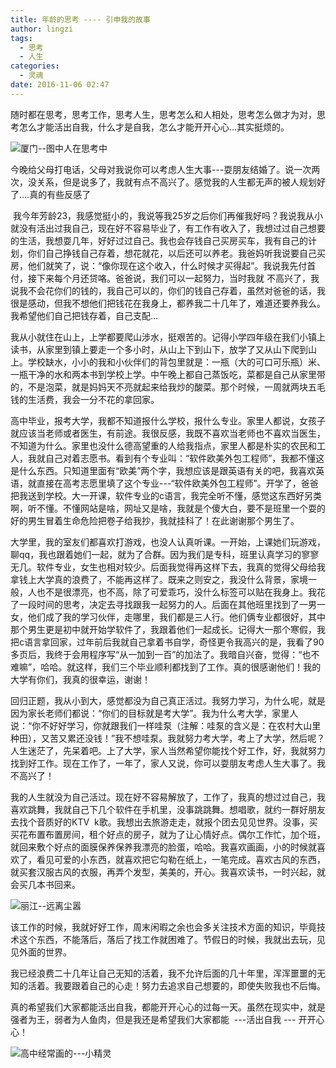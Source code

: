```yaml
---
title: 年龄的思考 ---- 引申我的故事
author: lingzi
tags:
  - 思考
  - 人生
categories:
  - 灵魂
date: 2016-11-06 02:47
---
```



随时都在思考，思考工作，思考人生，思考怎么和人相处，思考怎么做才为对，思考怎么才能活出自我，什么才是自我，怎么才能开开心心...其实挺烦的。

![厦门--图中人在思考中](./1.jpg)

今晚给父母打电话，父母对我说你可以考虑人生大事---耍朋友结婚了。说一次两次，没关系，但是说多了，我就有点不高兴了。感觉我的人生都无声的被人规划好了....真的有些反感了

 我今年芳龄23，我感觉挺小的，我说等我25岁之后你们再催我好吗？我说我从小就没有活出过我自己，现在好不容易毕业了，有工作有收入了，我想过过自己想要的生活，我想耍几年，好好过过自己。我也会存钱自己买房买车，我有自己的计划，你们自己挣钱自己存着，想花就花，以后还可以养老。我爸妈听我说要自己买房，他们就笑了，说：“像你现在这个收入，什么时候才买得起”。我说我先付首付，接下来每个月还贷咯。爸爸说，我们可以一起努力，当时我就 不高兴了，我说我不会花你们的钱的，我自己可以的，你们的钱自己存着，虽然对爸爸的话，我很是感动，但我不想他们把钱花在我身上，都养我二十几年了，难道还要养我么。我希望他们自己把钱存着，自己支配...

我从小就住在山上，上学都要爬山涉水，挺艰苦的。记得小学四年级在我们小镇上读书，从家里到镇上要走一个多小时，从山上下到山下，放学了又从山下爬到山上。学校缺水，小小的我和小伙伴们的背包里就是：一瓶（大的可口可乐瓶）米、一瓶干净的水和两本书到学校上学。中午晚上都自己蒸饭吃，菜都是自己从家里带的，不是泡菜，就是妈妈天不亮就起来给我炒的酸菜。那个时候，一周就两块五毛钱的生活费，我会一分不花的拿回家。

高中毕业，报考大学，我都不知道报什么学校，报什么专业。家里人都说，女孩子就应该当老师或者医生，有前途。我很反感，我既不喜欢当老师也不喜欢当医生，不知道为什么。家里也没什么德高望重的人给我指点，家里人都是朴实的农民和工人，我就自己对着志愿书。看到有个专业叫：“软件欧美外包工程师”，我都不懂这是什么东西。只知道里面有“欧美”两个字，我想应该是跟英语有关的吧，我喜欢英语，就直接在高考志愿里填了这个专业---“软件欧美外包工程师”。开学了，爸爸把我送到学校。大一开课，软件专业的c语言，我完全听不懂，感觉这东西好另类啊，听不懂。不懂网站是啥，网址又是啥，我就是个傻大白，要不是班里一个耍的好的男生冒着生命危险把卷子给我抄，我就挂科了！在此谢谢那个男生了。

大学里，我的室友们都喜欢打游戏，也没人认真听课。一开始，上课她们玩游戏，聊qq，我也跟着她们一起，就为了合群。因为我们是专科，班里认真学习的寥寥无几。软件专业，女生也相对较少。后面我觉得再这样下去，我真的觉得父母给我拿钱上大学真的浪费了，不能再这样了。既来之则安之，我没什么背景，家境一般，人也不是很漂亮，也不高，除了可爱乖巧，没什么标签可以贴在我身上。我花了一段时间的思考，决定去寻找跟我一起努力的人。后面在其他班里找到了一男一女，他们成了我的学习伙伴，走哪里，我们都是三人行。他们俩专业都很好，其中那个男生更是初中就开始学软件了，我跟着他们一起成长。记得大一那个寒假，我把c语言拿回家，过年前后我就自己拿着书自学，奇怪更令我高兴的是，我看了90多页后，我终于会用程序写“从一加到一百”的加法了。我暗自兴奋，觉得：“也不难嘛”，哈哈。就这样，我们三个毕业顺利都找到了工作。真的很感谢他们！我的大学有你们，我真的很幸运，谢谢！

回归正题，我从小到大，感觉都没为自己真正活过。我努力学习，为什么呢，就是因为家长老师们都说：“你们的目标就是考大学”。我为什么考大学，家里人说：“你不好好学习，你就跟我们一样哇泵（注解：哇泵的含义是：在农村大山里种田），又苦又累还没钱！”我不想哇泵。我就努力考大学，考上了大学，然后呢？人生迷茫了，先呆着吧。上了大学，家人当然希望你能找个好工作，好，我就努力找到好工作。现在工作了，一年了，家人又说，你可以耍朋友考虑人生大事了。我不高兴了！

我的人生就没为自己活过。现在好不容易解放了，工作了，我真的想过过自己，我喜欢跳舞，我就自己下几个软件在手机里，没事跳跳舞。想唱歌，就约一群好朋友去找个音质好的KTV  k歌。我想出去旅游走走，就报个团去见见世界。没事，买买花布置布置房间，租个好点的房子，就为了让心情好点。偶尔工作忙，加个班，就回来敷个好点的面膜保养保养我漂亮的脸蛋，哈哈。我喜欢画画，小的时候就喜欢了，看见可爱的小东西，就喜欢把它勾勒在纸上，一笔完成。喜欢古风的东西，就买套汉服古风的衣服，再弄个发型，美美的，开心。我喜欢读书，一时兴起，就会买几本书回来。

![丽江--远离尘嚣](./2.jpg)

该工作的时候，我就好好工作，周末闲暇之余也会多关注技术方面的知识，毕竟技术这个东西，不能落后，落后了找工作就困难了。节假日的时候，我就出去玩，见见外面的世界。

我已经浪费二十几年让自己无知的活着，我不允许后面的几十年里，浑浑噩噩的无知的活着。我要跟着自己的心走！努力去追求自己想要的，即使失败我也不后悔。

真的希望我们大家都能活出自我，都能开开心心的过每一天。虽然在现实中，就是强者为王，弱者为人鱼肉，但是我还是希望我们大家都能  ---活出自我 --- 开开心心！

![高中经常画的---小精灵](./3.jpg)

